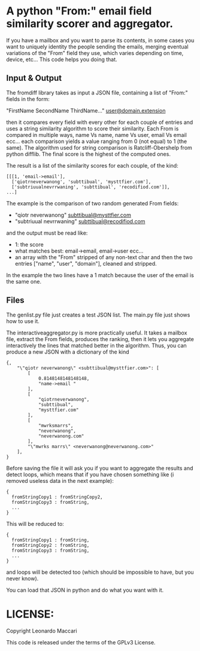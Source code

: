 
# A python "From:" email field similarity scorer and aggregator.

If you have a mailbox and you want to parse its contents, in some cases you want
to uniquely identity the people sending the emails, merging eventual variations 
of the "From" field they use, which varies depending on time, device, etc...
This code helps you doing that.

## Input & Output
The fromdiff library  takes as input a JSON file, containing a list of "From:"
fields in the form: 

"FirstName SecondName ThirdName..." <user@domain.extension>

then it compares every field with every other for each couple of entries
and uses a string similarity algorithm to score their similarity. 
Each From is compared in multiple ways, name Vs name, name Vs user,
email Vs email ecc... each comparison yields a value ranging from 0 (not
equal) to 1 (the same). The algorithm used for string comparison is
Ratcliff-Obershelp from python difflib. The final score is the highest of the
computed ones. 

The result is a list of the similarity scores for each couple, of the kind:

```
[[[1, 'email->email'],
  ['qiotrneverwanong', 'subttibual', 'mysttfier.com'],
  ['subtriuualnevrrwaning', 'subttibual', 'recodifiod.com']],
...]
```
The example is the comparison of two random generated From fields:
* "qiotr neverwanong" <subttibual@mysttfier.com>
* "subtriuual nevrrwaning" <subttibual@recodifiod.com>

and the output must be read like:

* 1: the score
* what matches best: email->email, email->user ecc...   
* an array with the "From" stripped of any non-text char and then the two
  entries ["name", "user", "domain"], cleaned and stripped.

In the example the two lines have a 1 match because the user of the
email is the same one. 

## Files
The genlist.py file just creates a test JSON list.
The main.py file just shows how to use it.

The interactiveaggregator.py is more practically useful. It takes a mailbox
file, extract the From fields, produces the ranking, then it lets you aggregate
interactively the lines that matched better in the algorithm. Thus, you can
produce a new JSON with a dictionary of the kind 

```
{,
    "\"qiotr neverwanong\" <subttibual@mysttfier.com>": [
        [
            0.8148148148148148,
            "name->email "
        ],
        [
            "qiotrneverwanong",
            "subttibual",
            "mysttfier.com"
        ],
        [
            "mwrksmarrs",
            "neverwanong",
            "neverwanong.com"
        ],
        "\"mwrks marrs\" <neverwanong@neverwanong.com>"
    ],
}
```
Before saving the file it will ask you if you want to aggregate the
results and detect loops, which means that if you have chosen something
like (i removed useless data in the next example):

```
{ 
  fromStringCopy1 : fromStringCopy2,
  fromStringCopy3 : fromString,
  ...
}
```
This will be reduced to:

```
{ 
  fromStringCopy1 : fromString,
  fromStringCopy2 : fromString,
  fromStringCopy3 : fromString,
  ...
}
```

and loops will be detected too (which should be impossible to have,
but you never know).

You can load that JSON in python and do what you want with it.

# LICENSE: 

Copyright Leonardo Maccari

This code is released under the terms of the GPLv3 License.
